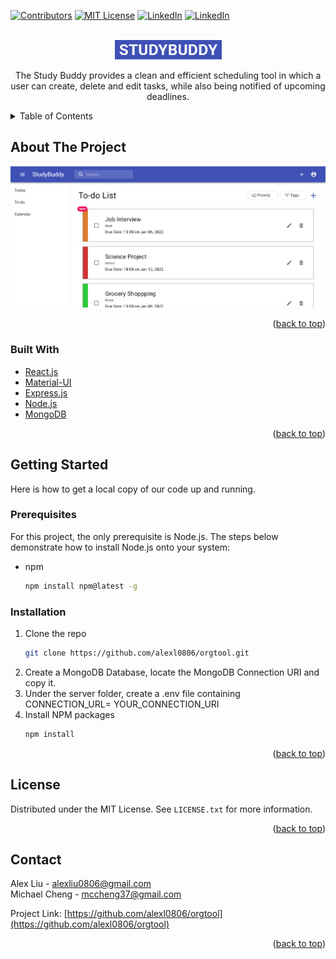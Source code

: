 <div id="top"></div>

<!-- PROJECT SHIELDS -->
<!--
*** I'm using markdown "reference style" links for readability.
*** Reference links are enclosed in brackets [ ] instead of parentheses ( ).
*** See the bottom of this document for the declaration of the reference variables
*** for contributors-url, forks-url, etc. This is an optional, concise syntax you may use.
*** https://www.markdownguide.org/basic-syntax/#reference-style-links
-->
[![Contributors][contributors-shield]][contributors-url]
[![MIT License][license-shield]][license-url]
[![LinkedIn][linkedin-shield]][linkedin-url]
[![LinkedIn][linkedin-shield]][linkedin-url2]

<!-- PROJECT LOGO -->
<br />
<div align="center">
  <a href="https://github.com/alexl0806/orgtool">
    <img src="img/StudyBuddy.png" alt="Logo">
  </a>

  <p align="center">
    The Study Buddy provides a clean and efficient scheduling tool in which a user can create, delete and edit tasks, while also being notified of upcoming deadlines.
    <br />
  </p>
</div>

<!-- TABLE OF CONTENTS -->
<details>
  <summary>Table of Contents</summary>
  <ol>
    <li>
      <a href="#about-the-project">About The Project</a>
      <ul>
        <li><a href="#built-with">Built With</a></li>
      </ul>
    </li>
    <li>
      <a href="#getting-started">Getting Started</a>
      <ul>
        <li><a href="#prerequisites">Prerequisites</a></li>
        <li><a href="#installation">Installation</a></li>
      </ul>
    </li>
    <li><a href="#license">License</a></li>
    <li><a href="#contact">Contact</a></li>
  </ol>
</details>

<!-- ABOUT THE PROJECT -->
## About The Project

<img src="img/sc.png" alt="Logo">

<p align="right">(<a href="#top">back to top</a>)</p>

### Built With

* [React.js](https://reactjs.org/)
* [Material-UI](https://mui.com/)
* [Express.js](https://expressjs.com/)
* [Node.js](https://nodejs.org/en/)
* [MongoDB](https://www.mongodb.com/)

<p align="right">(<a href="#top">back to top</a>)</p>

<!-- GETTING STARTED -->
## Getting Started

Here is how to get a local copy of our code up and running.

### Prerequisites

For this project, the only prerequisite is Node.js. The steps below demonstrate how to install Node.js onto your system:
* npm
  ```sh
  npm install npm@latest -g
  ```

### Installation

1. Clone the repo
   ```sh
   git clone https://github.com/alexl0806/orgtool.git
   ```
2. Create a MongoDB Database, locate the MongoDB Connection URI and copy it.
3. Under the server folder, create a .env file containing CONNECTION_URL= YOUR_CONNECTION_URI
4. Install NPM packages
   ```sh
   npm install
   ```

<p align="right">(<a href="#top">back to top</a>)</p>

<!-- LICENSE -->
## License

Distributed under the MIT License. See `LICENSE.txt` for more information.

<p align="right">(<a href="#top">back to top</a>)</p>

<!-- CONTACT -->
## Contact

Alex Liu - alexliu0806@gmail.com
</br>
Michael Cheng - mccheng37@gmail.com

Project Link: [https://github.com/alexl0806/orgtool](https://github.com/alexl0806/orgtool)

<p align="right">(<a href="#top">back to top</a>)</p>

<!-- MARKDOWN LINKS & IMAGES -->
<!-- https://www.markdownguide.org/basic-syntax/#reference-style-links -->
[contributors-shield]: https://img.shields.io/github/contributors/alexl0806/orgtool.svg?style=for-the-badge
[contributors-url]: https://github.com/alexl0806/orgtool/graphs/contributors
[license-shield]: https://img.shields.io/github/license/alexl0806/orgtool.svg?style=for-the-badge
[license-url]: https://github.com/alexl0806/orgtool/blob/master/LICENSE.txt
[linkedin-shield]: https://img.shields.io/badge/-LinkedIn-black.svg?style=for-the-badge&logo=linkedin&colorB=555
[linkedin-url]: https://linkedin.com/in/michael-cheng-2561a5220
[linkedin-url2]: https://www.linkedin.com/in/alex-liu-0806/
[product-screenshot]: images/screenshot.png